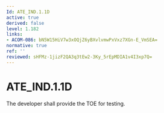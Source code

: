 ```yaml
---
Id: ATE_IND.1.1D
active: true
derived: false
level: 1.182
links:
- ACOM-086: bN5W15HiV7w3xOQjZ6yBXvlvmwPxVxz7XGn-E_VmSEA=
normative: true
ref: ''
reviewed: sHFMz-1jizF2QA3q3tEw2-3Ky_5rEpMDIA1v4I3xp7Q=
---
```


# ATE_IND.1.1D

The developer shall provide the TOE for testing.